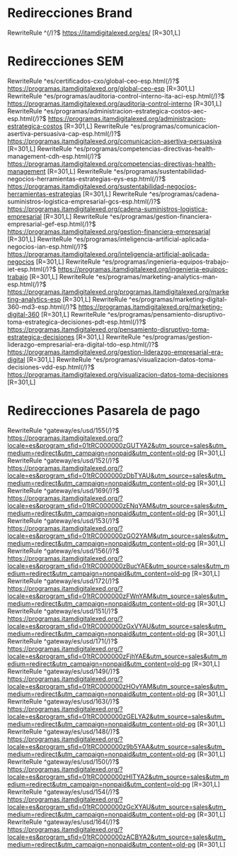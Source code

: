 # Redirecciones Brand

RewriteRule ^(/)?$ https://itamdigitalexed.org/es/  [R=301,L]

# Redirecciones SEM

RewriteRule ^es/certificados-cxo/global-ceo-esp.html(/)?$ https://programas.itamdigitalexed.org/global-ceo-esp  [R=301,L]
RewriteRule ^es/programas/auditoria-control-interno-ita-aci-esp.html(/)?$ https://programas.itamdigitalexed.org/auditoria-control-interno  [R=301,L]
RewriteRule ^es/programas/administracion-estrategica-costos-aec-esp.html(/)?$ https://programas.itamdigitalexed.org/administracion-estrategica-costos  [R=301,L]
RewriteRule ^es/programas/comunicacion-asertiva-persuasiva-cap-esp.html(/)?$ https://programas.itamdigitalexed.org/comunicacion-asertiva-persuasiva  [R=301,L]
RewriteRule ^es/programas/competencias-directivas-health-management-cdh-esp.html(/)?$ https://programas.itamdigitalexed.org/competencias-directivas-health-management  [R=301,L]
RewriteRule ^es/programas/sustentabilidad-negocios-herramientas-estrategias-eys-esp.html(/)?$ https://programas.itamdigitalexed.org/sustentabilidad-negocios-herramientas-estrategias  [R=301,L]
RewriteRule ^es/programas/cadena-suministros-logistica-empresarial-gcs-esp.html(/)?$ https://programas.itamdigitalexed.org/cadena-suministros-logistica-empresarial  [R=301,L]
RewriteRule ^es/programas/gestion-financiera-empresarial-gef-esp.html(/)?$ https://programas.itamdigitalexed.org/gestion-financiera-empresarial  [R=301,L]
RewriteRule ^es/programas/inteligencia-artificial-aplicada-negocios-ian-esp.html(/)?$ https://programas.itamdigitalexed.org/inteligencia-artificial-aplicada-negocios  [R=301,L]
RewriteRule ^es/programas/ingenieria-equipos-trabajo-iet-esp.html(/)?$ https://programas.itamdigitalexed.org/ingenieria-equipos-trabajo  [R=301,L]
RewriteRule ^es/programas/marketing-analytics-man-esp.html(/)?$ https://programas.itamdigitalexed.org/programas.itamdigitalexed.org/marketing-analytics-esp  [R=301,L]
RewriteRule ^es/programas/marketing-digital-360-md3-esp.html(/)?$ https://programas.itamdigitalexed.org/marketing-digital-360  [R=301,L]
RewriteRule ^es/programas/pensamiento-disruptivo-toma-estrategica-decisiones-pdt-esp.html(/)?$ https://programas.itamdigitalexed.org/pensamiento-disruptivo-toma-estrategica-decisiones  [R=301,L]
RewriteRule ^es/programas/gestion-liderazgo-empresarial-era-digital-tdo-esp.html(/)?$ https://programas.itamdigitalexed.org/gestion-liderazgo-empresarial-era-digital  [R=301,L]
RewriteRule ^es/programas/visualizacion-datos-toma-decisiones-vdd-esp.html(/)?$ https://programas.itamdigitalexed.org/visualizacion-datos-toma-decisiones  [R=301,L]

# Redirecciones Pasarela de pago

RewriteRule ^gateway/es/usd/155(/)?$ https://programas.itamdigitalexed.org/?locale=es&program_sfid=01tRC000000zGUTYA2&utm_source=sales&utm_medium=redirect&utm_campaign=nonpaid&utm_content=old-pg [R=301,L]
RewriteRule ^gateway/es/usd/152(/)?$ https://programas.itamdigitalexed.org/?locale=es&program_sfid=01tRC000000zDbTYAU&utm_source=sales&utm_medium=redirect&utm_campaign=nonpaid&utm_content=old-pg [R=301,L]
RewriteRule ^gateway/es/usd/169(/)?$ https://programas.itamdigitalexed.org/?locale=es&program_sfid=01tRC000000zENqYAM&utm_source=sales&utm_medium=redirect&utm_campaign=nonpaid&utm_content=old-pg [R=301,L]
RewriteRule ^gateway/es/usd/153(/)?$ https://programas.itamdigitalexed.org/?locale=es&program_sfid=01tRC000000zGO2YAM&utm_source=sales&utm_medium=redirect&utm_campaign=nonpaid&utm_content=old-pg [R=301,L]
RewriteRule ^gateway/es/usd/156(/)?$ https://programas.itamdigitalexed.org/?locale=es&program_sfid=01tRC000000zBucYAE&utm_source=sales&utm_medium=redirect&utm_campaign=nonpaid&utm_content=old-pg [R=301,L]
RewriteRule ^gateway/es/usd/172(/)?$ https://programas.itamdigitalexed.org/?locale=es&program_sfid=01tRC000000zFWnYAM&utm_source=sales&utm_medium=redirect&utm_campaign=nonpaid&utm_content=old-pg [R=301,L]
RewriteRule ^gateway/es/usd/151(/)?$ https://programas.itamdigitalexed.org/?locale=es&program_sfid=01tRC000000zGxVYAU&utm_source=sales&utm_medium=redirect&utm_campaign=nonpaid&utm_content=old-pg [R=301,L]
RewriteRule ^gateway/es/usd/171(/)?$ https://programas.itamdigitalexed.org/?locale=es&program_sfid=01tRC000000zFjhYAE&utm_source=sales&utm_medium=redirect&utm_campaign=nonpaid&utm_content=old-pg [R=301,L]
RewriteRule ^gateway/es/usd/149(/)?$ https://programas.itamdigitalexed.org/?locale=es&program_sfid=01tRC000000zHOvYAM&utm_source=sales&utm_medium=redirect&utm_campaign=nonpaid&utm_content=old-pg [R=301,L]
RewriteRule ^gateway/es/usd/163(/)?$ https://programas.itamdigitalexed.org/?locale=es&program_sfid=01tRC000000zGELYA2&utm_source=sales&utm_medium=redirect&utm_campaign=nonpaid&utm_content=old-pg [R=301,L]
RewriteRule ^gateway/es/usd/148(/)?$ https://programas.itamdigitalexed.org/?locale=es&program_sfid=01tRC000000z9b5YAA&utm_source=sales&utm_medium=redirect&utm_campaign=nonpaid&utm_content=old-pg [R=301,L]
RewriteRule ^gateway/es/usd/150(/)?$ https://programas.itamdigitalexed.org/?locale=es&program_sfid=01tRC000000zHITYA2&utm_source=sales&utm_medium=redirect&utm_campaign=nonpaid&utm_content=old-pg [R=301,L]
RewriteRule ^gateway/es/usd/154(/)?$ https://programas.itamdigitalexed.org/?locale=es&program_sfid=01tRC000000zGcXYAU&utm_source=sales&utm_medium=redirect&utm_campaign=nonpaid&utm_content=old-pg [R=301,L]
RewriteRule ^gateway/es/usd/164(/)?$ https://programas.itamdigitalexed.org/?locale=es&program_sfid=01tRC000000zACBYA2&utm_source=sales&utm_medium=redirect&utm_campaign=nonpaid&utm_content=old-pg [R=301,L]